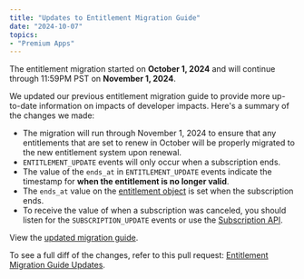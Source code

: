 ```yaml
---
title: "Updates to Entitlement Migration Guide"
date: "2024-10-07"
topics:
- "Premium Apps"
---
```


The entitlement migration started on **October 1, 2024** and will continue through 11:59PM PST on **November 1, 2024**.

We updated our previous entitlement migration guide to provide more up-to-date information on impacts of developer impacts. Here's a summary of the changes we made:

- The migration will run through November 1, 2024 to ensure that any entitlements that are set to renew in October will be properly migrated to the new entitlement system upon renewal.
- `ENTITLEMENT_UPDATE` events will only occur when a subscription ends. 
- The value of the `ends_at` in `ENTITLEMENT_UPDATE` events indicate the timestamp for **when the entitlement is no longer valid**.
- The `ends_at` value on the [entitlement object](#DOCS_RESOURCES_ENTITLEMENT/entitlement-object) is set when the subscription ends.
- To receive the value of when a subscription was canceled, you should listen for the `SUBSCRIPTION_UPDATE` events or use the [Subscription API](#DOCS_RESOURCES_SUBSCRIPTION).

View the [updated migration guide](#DOCS_CHANGE_LOG/subscription-api-and-entitlement-migration).

To see a full diff of the changes, refer to this pull request: [Entitlement Migration Guide Updates](https://github.com/discord/discord-api-docs/pull/7201).